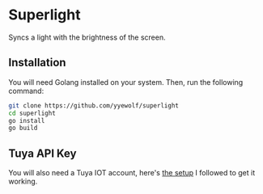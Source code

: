 # Superlight

Syncs a light with the brightness of the screen.

## Installation

You will need Golang installed on your system. Then, run the following command:

```bash
git clone https://github.com/yyewolf/superlight
cd superlight
go install
go build
```

## Tuya API Key

You will also need a Tuya IOT account, here's [the setup](https://github.com/codetheweb/tuyapi/blob/master/docs/SETUP.md) I followed to get it working.